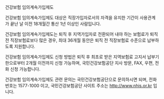 건강보험 임의계속가입제도


건강보험 임의계속가입제도 대상은 직장가입자로서의 자격을 유지한 기간이 사용관계가 끝난 날 이전 18개월간 통산 1년 이상인 사람입니다.


건강보험 임의계속가입제도는 퇴직 후 지역가입자로 전환되어 내야 하는 보험료가 퇴직 전 직장보험료보다 많은 경우, 최대 36개월 동안은 퇴직 전 직장보험료 수준으로 납부하도록 지원합니다.


건강보험 임의계속가입제도 신청 방법은 퇴직 후 최초로 받은 지역보험료 고지서 납부기한으로부터 2개월 이전까지 신청 가능하며, 국민건강보험공단 지사 방문, FAX, 우편, 전화 신청 가능합니다.


건강보험 임의계속가입제도 관련 문의는 국민건강보험공단으로 문의하시면 되며, 전화번호는 1577-1000 이고, 국민건강보험공단 사이트 주소는 http://www.nhis.or.kr 입니다.